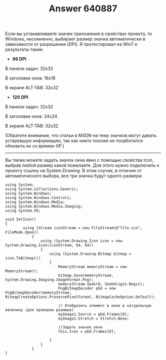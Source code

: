 ﻿---
title: "Answer 640887"
se.owner.user_id: 240512
se.owner.display_name: "MSDN.WhiteKnight"
se.owner.link: "https://ru.stackoverflow.com/users/240512/msdn-whiteknight"
se.answer_id: 640887
se.question_id: 640657
se.post_type: answer
se.score: 4
se.is_accepted: True
---
<p>Если вы устанавливаете значек приложения в свойствах проекта, то Windows, несомненно, выбирает размер значка автоматически в зависимости от разрешения (DPI). Я протестировал на Win7 и результаты такие:</p>

<ul>
<li><strong>96 DPI</strong></li>
</ul>

<p>В панели задач: 32x32</p>

<p>В заголовке окна: 16x16</p>

<p>В экране ALT-TAB: 32x32</p>

<ul>
<li><strong>120 DPI</strong></li>
</ul>

<p>В панели задач: 32x32</p>

<p>В заголовке окна: 24x24</p>

<p>В экране ALT-TAB: 32x32</p>

<p>(Обратите внимание, что статьи в MSDN на тему значков могут давать устаревшую информацию, так как никто похоже не позаботился обновить их со времен ХР.)</p>

<hr>

<p>Вы также можете задать значок окна явно с помощью свойства Icon, выбрав любой размер какой пожелаете. Для этого нужно подключить к проекту ссылку на System.Drawing. В этом случае, в отличие от автоматического выбора, все три значка будут одного размера:</p>

<pre><code>using System;
using System.Collections.Generic;
using System.Windows;
using System.Windows.Controls;
using System.Windows.Media;
using System.Windows.Media.Imaging;
using System.IO;

void SetIcon()
{
        using (Stream iconStream = new FileStream(@"file.ico", FileMode.Open))
            {
                using (System.Drawing.Icon icon = new System.Drawing.Icon(iconStream, 64, 64))
                {
                    using (System.Drawing.Bitmap bitmap = icon.ToBitmap())
                    {
                        MemoryStream memoryStream = new MemoryStream();
                        bitmap.Save(memoryStream, System.Drawing.Imaging.ImageFormat.Png);
                        memoryStream.Seek(0, SeekOrigin.Begin);
                        PngBitmapDecoder pbd = new PngBitmapDecoder(memoryStream, BitmapCreateOptions.PreservePixelFormat, BitmapCacheOption.Default);

                        // Отобразить элемент в окне в натуральную величину (для проверки размера)                        
                        myImage1.Source = pbd.Frames[0];
                        myImage1.Stretch = Stretch.None;

                        //Задать значек окна
                        this.Icon = pbd.Frames[0];

                    }
                }
            }
}
</code></pre>
